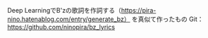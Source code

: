 Deep LearningでB'zの歌詞を作詞する（https://pira-nino.hatenablog.com/entry/generate_bz）
を真似て作ったもの
Git：https://github.com/ninopira/bz_lyrics
